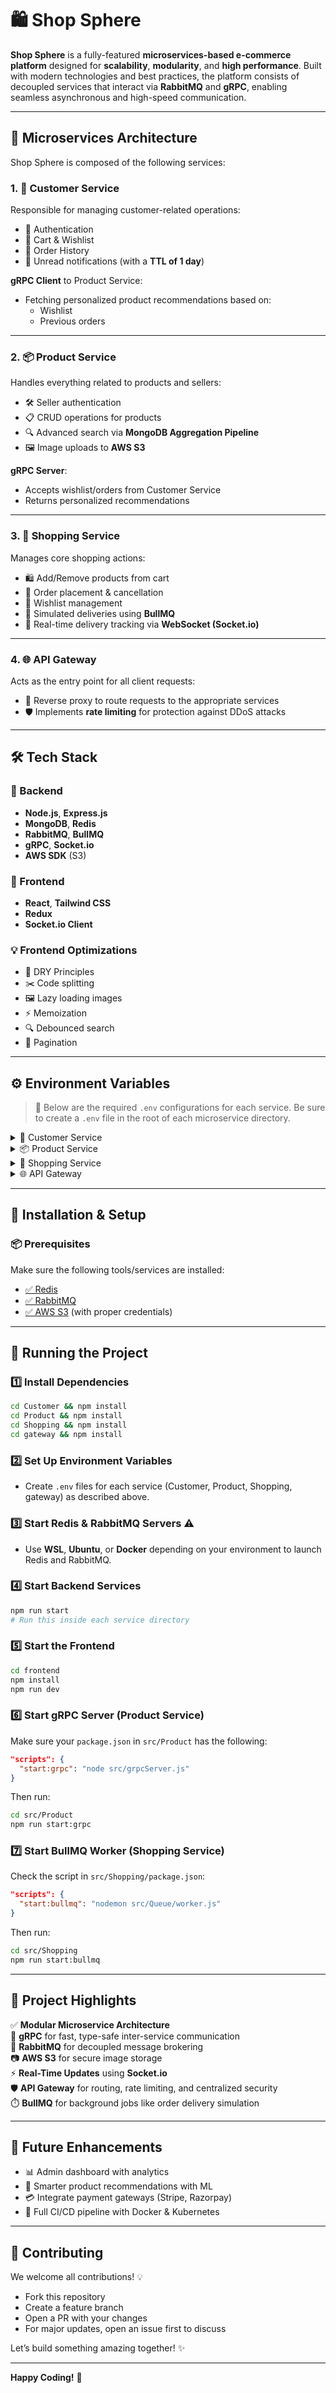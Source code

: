 # 🛍️ Shop Sphere

**Shop Sphere** is a fully-featured **microservices-based e-commerce platform** designed for **scalability**, **modularity**, and **high performance**. Built with modern technologies and best practices, the platform consists of decoupled services that interact via **RabbitMQ** and **gRPC**, enabling seamless asynchronous and high-speed communication.

---

## 🧩 Microservices Architecture

Shop Sphere is composed of the following services:

### 1. 👤 Customer Service
Responsible for managing customer-related operations:

- 🔐 Authentication
- 🛒 Cart & Wishlist
- 🧾 Order History
- 🔔 Unread notifications (with a **TTL of 1 day**)

**gRPC Client** to Product Service:
- Fetching personalized product recommendations based on:
  - Wishlist
  - Previous orders

---

### 2. 📦 Product Service
Handles everything related to products and sellers:

- 🛠️ Seller authentication
- 📋 CRUD operations for products
- 🔍 Advanced search via **MongoDB Aggregation Pipeline**
- 🖼️ Image uploads to **AWS S3**

**gRPC Server**:
- Accepts wishlist/orders from Customer Service
- Returns personalized recommendations

---

### 3. 🛒 Shopping Service
Manages core shopping actions:

- 🛍️ Add/Remove products from cart
- 🔄 Order placement & cancellation
- 💖 Wishlist management
- 🚚 Simulated deliveries using **BullMQ**
- 📡 Real-time delivery tracking via **WebSocket (Socket.io)**

---

### 4. 🌐 API Gateway
Acts as the entry point for all client requests:

- 🔁 Reverse proxy to route requests to the appropriate services
- 🛡️ Implements **rate limiting** for protection against DDoS attacks

---

## 🛠️ Tech Stack

### 🔧 Backend
- **Node.js**, **Express.js**
- **MongoDB**, **Redis**
- **RabbitMQ**, **BullMQ**
- **gRPC**, **Socket.io**
- **AWS SDK** (S3)

### 🎨 Frontend
- **React**, **Tailwind CSS**
- **Redux**
- **Socket.io Client**

### 💡 Frontend Optimizations
- 🧼 DRY Principles
- ✂️ Code splitting
- 🖼️ Lazy loading images
- ⚡ Memoization
- 🔍 Debounced search
- 📄 Pagination

---

## ⚙️ Environment Variables

> 🔐 Below are the required `.env` configurations for each service. Be sure to create a `.env` file in the root of each microservice directory.

<details>
  <summary>👤 Customer Service</summary>

```env
MONGO_DB_URI=
ACCESS_TOKEN_SECRET=
REFRESH_TOKEN_SECRET=
ACCESS_TOKEN_EXPIRY=
REFRESH_TOKEN_EXPIRY=
PORT=
RABBITMQ_URL=
FRONTEND_URL=
RECOMMENDATION_GRPC_ENDPOINT=
```
</details>

<details>
  <summary>📦 Product Service</summary>

```env
MONGO_DB_URI=
ACCESS_TOKEN_SECRET=
SELLER_ACCESS_TOKEN_SECRET=
SELLER_ACCESS_TOKEN_EXPIRY=
SELLER_REFRESH_TOKEN_SECRET=
SELLER_REFRESH_TOKEN_EXPIRY=
PORT=
RABBITMQ_URL=
AWS_S3_BUCKET_NAME=
AWS_S3_CLIENT_ACCESS_KEY=
AWS_S3_CLIENT_SECRET_KEY=
AWS_REGION=
```
</details>

<details>
  <summary>🛒 Shopping Service</summary>

```env
MONGO_DB_URI=
PORT=
ACCESS_TOKEN_SECRET=
REDIS_HOST=
REDIS_PORT=
REDIS_PASSWORD=
RABBITMQ_URL=
SOCKET_PORT=
FRONTEND_URL=
```
</details>

<details>
  <summary>🌐 API Gateway</summary>

```env
REDIS_URL=
CUSTOMER_SERVICE_URL=
PRODUCT_SERVICE_URL=
SHOPPING_SERVICE_URL=
PORT=
FRONTEND_URL=
```
</details>

---

## 🧪 Installation & Setup

### 📦 Prerequisites

Make sure the following tools/services are installed:

- [✅ Redis](https://redis.io/downloads/)
- [✅ RabbitMQ](https://www.rabbitmq.com/docs/install-windows)
- [✅ AWS S3](https://docs.aws.amazon.com/AmazonS3/latest/userguide/GetStartedWithS3.html) (with proper credentials)

---

## 🚀 Running the Project

### 1️⃣ Install Dependencies

```bash
cd Customer && npm install
cd Product && npm install
cd Shopping && npm install
cd gateway && npm install
```

### 2️⃣ Set Up Environment Variables

- Create `.env` files for each service (Customer, Product, Shopping, gateway) as described above.

### 3️⃣ Start Redis & RabbitMQ Servers ⚠️

- Use **WSL**, **Ubuntu**, or **Docker** depending on your environment to launch Redis and RabbitMQ.

### 4️⃣ Start Backend Services

```bash
npm run start
# Run this inside each service directory
```

### 5️⃣ Start the Frontend

```bash
cd frontend
npm install
npm run dev
```

### 6️⃣ Start gRPC Server (Product Service)

Make sure your `package.json` in `src/Product` has the following:

```json
"scripts": {
  "start:grpc": "node src/grpcServer.js"
}
```

Then run:

```bash
cd src/Product
npm run start:grpc
```

### 7️⃣ Start BullMQ Worker (Shopping Service)

Check the script in `src/Shopping/package.json`:

```json
"scripts": {
  "start:bullmq": "nodemon src/Queue/worker.js"
}
```

Then run:

```bash
cd src/Shopping
npm run start:bullmq
```

---

## 📌 Project Highlights

✅ **Modular Microservice Architecture**  
📡 **gRPC** for fast, type-safe inter-service communication  
📨 **RabbitMQ** for decoupled message brokering  
📷 **AWS S3** for secure image storage  
⚡ **Real-Time Updates** using **Socket.io**  
🛡️ **API Gateway** for routing, rate limiting, and centralized security  
⏱️ **BullMQ** for background jobs like order delivery simulation  

---

## 🔮 Future Enhancements

- 📊 Admin dashboard with analytics
- 🧠 Smarter product recommendations with ML
- 💳 Integrate payment gateways (Stripe, Razorpay)
- 🐳 Full CI/CD pipeline with Docker & Kubernetes

---

## 🤝 Contributing

We welcome all contributions! 💡

- Fork this repository
- Create a feature branch
- Open a PR with your changes
- For major updates, open an issue first to discuss

Let’s build something amazing together! ✨

---

**Happy Coding!** 🚀
